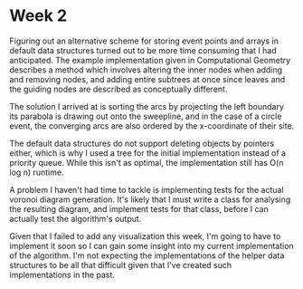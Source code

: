 # Week 2

Figuring out an alternative scheme for storing event points and arrays in default data structures turned out to be more time consuming that I had anticipated. The example implementation given in Computational Geometry describes a method which involves altering the inner nodes when adding and removing nodes, and adding entire subtrees at once since leaves and the guiding nodes are described as conceptually different.

The solution I arrived at is sorting the arcs by projecting the left boundary its parabola is drawing out onto the sweepline, and in the case of a circle event, the converging arcs are also ordered by the x-coordinate of their site.

The default data structures do not support deleting objects by pointers either, which is why I used a tree for the initial implementation instead of a priority queue. While this isn't as optimal, the implementation still has O(n log n) runtime.

A problem I haven't had time to tackle is implementing tests for the actual voronoi diagram generation. It's likely that I must write a class for analysing the resulting diagram, and implement tests for that class, before I can actually test the algorithm's output.

Given that I failed to add any visualization this week, I'm going to have to implement it soon so I can gain some insight into my current implementation of the algorithm. I'm not expecting the implementations of the helper data structures to be all that difficult given that I've created such implementations in the past.